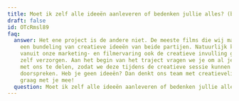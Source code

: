 ```yaml
---
title: Moet ik zelf alle ideeën aanleveren of bedenken jullie alles? (bedrijfslim)
draft: false
id: OTcRmsl89
faq:
  answer: Het ene project is de andere niet. De meeste films die wij maken zijn
    een bundeling van creatieve ideeën van beide partijen. Natuurlijk kunnen wij
    vanuit onze marketing- en filmervaring ook de creatieve invulling geheel
    zelf verzorgen. Aan het begin van het traject vragen we je om al je ideeën
    met ons te delen, zodat we deze tijdens de creatieve sessie kunnen
    doorspreken. Heb je geen ideeën? Dan denkt ons team met creatievelingen
    graag met je mee!
  question: Moet ik zelf alle ideeën aanleveren of bedenken jullie alles?
---
```

